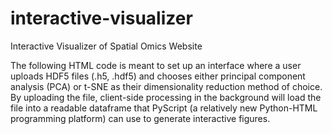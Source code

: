 # interactive-visualizer
Interactive Visualizer of Spatial Omics Website

The following HTML code is meant to set up an interface where a user uploads HDF5 files (.h5, .hdf5) and chooses either principal component analysis (PCA) or t-SNE as their dimensionality reduction method of choice. By uploading the file, client-side processing in the background will load the file into a readable dataframe that PyScript (a relatively new Python-HTML programming platform) can use to generate interactive figures.

